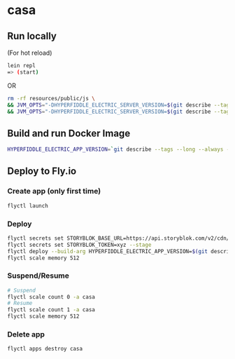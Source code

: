 # casa


## Run locally

(For hot reload)
```bash
lein repl
=> (start)
```
OR
```bash
rm -rf resources/public/js \
&& JVM_OPTS="-DHYPERFIDDLE_ELECTRIC_SERVER_VERSION=$(git describe --tags --long --always --dirty)" lein build \
&& JVM_OPTS="-DHYPERFIDDLE_ELECTRIC_SERVER_VERSION=$(git describe --tags --long --always --dirty)" lein run
```

## Build and run Docker Image

```bash
HYPERFIDDLE_ELECTRIC_APP_VERSION=`git describe --tags --long --always --dirty` docker compose up --build
```

## Deploy to Fly.io

### Create app (only first time)
```bash
flyctl launch
```

### Deploy
```bash
flyctl secrets set STORYBLOK_BASE_URL=https://api.storyblok.com/v2/cdn/stories --stage
flyctl secrets set STORYBLOK_TOKEN=xyz --stage
flyctl deploy --build-arg HYPERFIDDLE_ELECTRIC_APP_VERSION=$(git describe --tags --long --always --dirty)
flyctl scale memory 512
```

### Suspend/Resume
```bash
# Suspend
flyctl scale count 0 -a casa
# Resume
flyctl scale count 1 -a casa
flyctl scale memory 512
```

### Delete app
```bash
flyctl apps destroy casa
```

